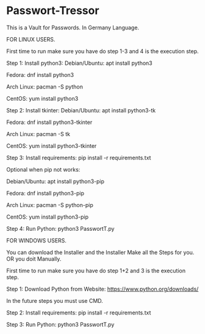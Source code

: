 # Passwort-Tressor

This is a Vault for Passwords.
In Germany Language.

FOR LINUX USERS.

First time to run make sure you have do step 1-3 and 4 is the execution step.

Step 1: 
Install python3:
Debian/Ubuntu: apt install python3

Fedora: dnf install python3

Arch Linux: pacman -S python

CentOS: yum install python3

Step 2:
Install tkinter:
Debian/Ubuntu: apt install python3-tk

Fedora: dnf install python3-tkinter

Arch Linux: pacman -S tk

CentOS: yum install python3-tkinter

Step 3:
Install requirements: pip install -r requirements.txt

Optional when pip not works: 

Debian/Ubuntu: apt install python3-pip

Fedora: dnf install python3-pip

Arch Linux: pacman -S python-pip

CentOS: yum install python3-pip

Step 4:
Run Python: python3 PasswortT.py

FOR WINDOWS USERS.

You can download the Installer and the Installer Make all the Steps for you.
OR you doit Manually.

First time to run make sure you have do step 1+2 and 3 is the execution step.

Step 1:
Download Python from Website: https://www.python.org/downloads/

In the future steps you must use CMD.

Step 2:
Install requirements: pip install -r requirements.txt

Step 3:
Run Python: python3 PasswortT.py
